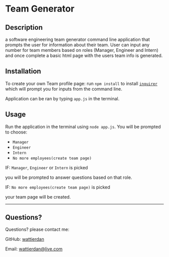 # Team Generator
  
  ## Description 
  
  a software engineering team generator command line application that prompts the user for information about their team. User can input any number for team members based on roles (Manager, Engineer and Intern) and once complete a basic html page with the users team info is generated.
 
  ## Installation
  To create your own Team profile page: run `npm install` to install [`inquirer`](https://www.npmjs.com/package/inquirer) which will prompt you for inputs from the command line.

   Application can be ran by typing `app.js` in the terminal. 

  ## Usage 
  
  Run the application in the terminal using `node app.js`. You will be prompted to choose: 
  
  * `Manager` 
  * `Engineer`
  * `Intern`
  * `No more employees(create team page)` 
  
  IF: `Manager`, `Engineer` or `Intern` is picked 
  
  you will be prompted to answer questions based on that role. 
  
  IF: `No more employees(create team page)` is picked 
  
  your team page will be created. 
  


  ---
  
  ## Questions?
  Questions? please contact me:
 
  GitHub: [wattierdan](https://github.com/wattierdan)
  
  Email: wattierdan@live.com
  